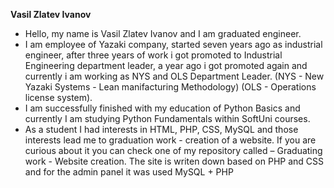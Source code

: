 **Vasil Zlatev Ivanov**

- Hello, my name is Vasil Zlatev Ivanov and I am graduated engineer.
- I am employee of Yazaki company, started seven years ago as industrial engineer, after three years of work i got promoted to Industrial Engineering department leader, a year ago i got promoted again and currently i am working as NYS and OLS Department Leader. (NYS - New Yazaki Systems - Lean manifacturing Methodology) (OLS - Operations license system).
- I am successfully finished with my education of Python Basics and currently I am studying Python Fundamentals within SoftUni courses.
- As a student I had interests in HTML, PHP, CSS, MySQL and those interests lead me to graduation work - creation of a website. If you are curious about it you can check one of my repository called – Graduating work - Website creation. The site is writen down based on PHP and CSS and for the admin panel it was used MySQL + PHP


